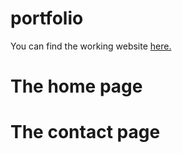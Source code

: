 # portfolio
You can find the working website <a href="https://zirix.ga/">here.</a>
# The home page
# The contact page
